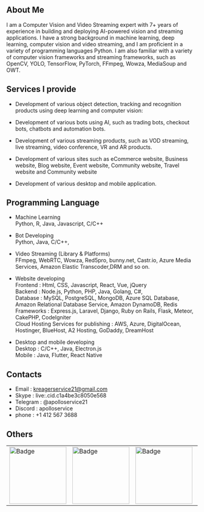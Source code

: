 ## About Me

I am a Computer Vision and Video Streaming expert with 7+ years of experience in building and deploying AI-powered vision and streaming applications. 
I have a strong background in machine learning, deep learning, computer vision and video streaming, and I am proficient in a variety of programming languages Python. 
I am also familiar with a variety of computer vision frameworks and streaming frameworks, such as OpenCV, YOLO, TensorFlow, PyTorch, FFmpeg, Wowza, MediaSoup and OWT.

## Services I provide

- Development of various object detection, tracking and recognition products using deep learning and computer vision:
  
- Development of various bots using AI, such as trading bots, checkout bots, chatbots and automation bots.

- Development of various streaming products, such as VOD streaming, live streaming, video conference, VR and AR products.

- Development of various sites such as eCommerce website, Business website, Blog website, Event website, Community website, Travel website and Community website

- Development of various desktop and mobile application.

## Programming Language

- Machine Learning<br> 
  Python, R, Java, Javascript, C/C++

- Bot Developing<br>
  Python, Java, C/C++, 

- Video Streaming (Library & Platforms)<br>
  FFmpeg, WebRTC, Wowza, Red5pro, bunny.net, Castr.io, Azure Media Services, Amazon Elastic Transcoder,DRM and so on.

- Website developing<br>
  Frontend : Html, CSS, Javascript, React, Vue, jQuery<br>
  Backend : Node.js, Python, PHP, Java, Golang, C#,<br>
  Database : MySQL, PostgreSQL, MongoDB, Azure SQL Database, Amazon Relational Database Service, Amazon DynamoDB, Redis<br>
  Frameworks : Express.js, Laravel, Django, Ruby on Rails, Flask, Meteor, CakePHP, CodeIgniter<br>
  Cloud Hosting Services for publishing : AWS, Azure, DigitalOcean, Hostinger, BlueHost, A2 Hosting, GoDaddy, DreamHost<br>

- Desktop and mobile developing<br>
  Desktop : C/C++, Java, Electron.js<br>
  Mobile : Java, Flutter, React Native<br>

## Contacts

- Email : kreagerservice21@gmail.com<br>
- Skype : live:.cid.c1a4be3c8050e568<br>
- Telegram : @apolloservice21<br>
- Discord : apolloservice<br>
- phone : +1 412 567 3688

## Others

<table>
  <tr>
    <td><img src="https://encrypted-tbn3.gstatic.com/images?q=tbn:ANd9GcS2cF3D0Ix-lQ3qsGCob2NGKzoK2wgqb7vXVe7K74mDh-p2Z_5o" alt="Badge" width="150" /></td>
    <td><img src="https://encrypted-tbn1.gstatic.com/images?q=tbn:ANd9GcSGgpXKYYm2W5uGiIw5MsD5JWRFY8ztXvIsZuHRSfY8wVYYlkJx" alt="Badge" width="150" /></td>
    <td><img src="https://encrypted-tbn0.gstatic.com/images?q=tbn:ANd9GcSXMTAF36n7n_CaIKx49S3WnnC7rBAKk4ofIn9PaIcAZDP7bYjU" alt="Badge" width="150" /></td>
    <td><img src="https://encrypted-tbn3.gstatic.com/images?q=tbn:ANd9GcT3LeR8dfybNSoz0cWVJSvp6OUtU2c2C8Ba1f5VHtcxCfsTgMA5" alt="Badge" width="150" /></td>
    <td><img src="https://encrypted-tbn2.gstatic.com/images?q=tbn:ANd9GcRXOh1bh5LZLF89vcAPAyUc7s7F724syBSLv1iPIDmUJc2jqL9q" alt="Badge" width="150" /></td>
  </tr>
</table>
